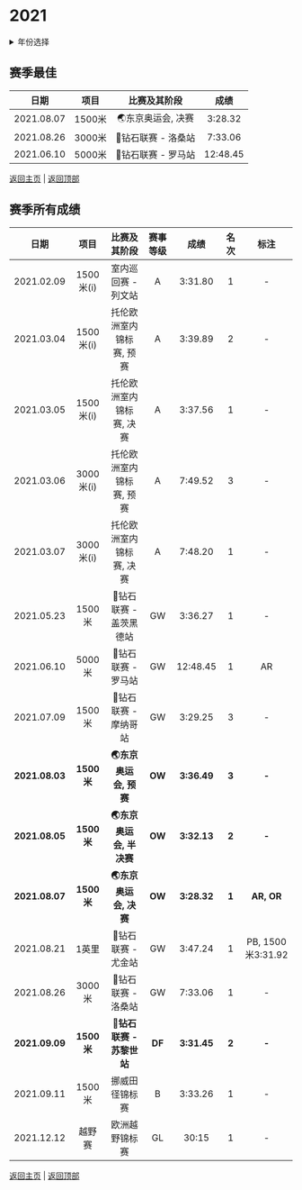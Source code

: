 # 2021

<details>
<summary>年份选择</summary>

- [2024](./2024.md)

- [2023](./2023.md)

- [2022](./2022.md)

- [2021](./2021.md)

- [2020](./2020.md)

- [2019](./2019.md)

- [2018](./2018.md)

- [2019](./2019.md)

- [2018](./2018.md)

- [2017](./2017.md)

- [2016](./2016.md)

- [2015](./2015.md)

- [2014](./2014.md)

</details>

## 赛季最佳

|    日期    |  项目  |    比赛及其阶段    |   成绩   |
| :--------: | :----: | :----------------: | :------: |
| 2021.08.07 | 1500米 | 🌏东京奥运会, 决赛  | 3:28.32  |
| 2021.08.26 | 3000米 | 💎钻石联赛 - 洛桑站 | 7:33.06  |
| 2021.06.10 | 5000米 | 💎钻石联赛 - 罗马站 | 12:48.45 |

[返回主页](../Profile.md) | [返回顶部](#2021)

## 赛季所有成绩

|      日期      |    项目    |       比赛及其阶段       | 赛事等级 |    成绩     | 名次  |       标注        |
| :------------: | :--------: | :----------------------: | :------: | :---------: | :---: | :---------------: |
|   2021.02.09   | 1500米(i)  |   室内巡回赛 - 列文站    |    A     |   3:31.80   |   1   |         -         |
|   2021.03.04   | 1500米(i)  | 托伦欧洲室内锦标赛, 预赛 |    A     |   3:39.89   |   2   |         -         |
|   2021.03.05   | 1500米(i)  | 托伦欧洲室内锦标赛, 决赛 |    A     |   3:37.56   |   1   |         -         |
|   2021.03.06   | 3000米(i)  | 托伦欧洲室内锦标赛, 预赛 |    A     |   7:49.52   |   3   |         -         |
|   2021.03.07   | 3000米(i)  | 托伦欧洲室内锦标赛, 决赛 |    A     |   7:48.20   |   1   |         -         |
|   2021.05.23   |   1500米   |  💎钻石联赛 - 盖茨黑德站  |    GW    |   3:36.27   |   1   |         -         |
|   2021.06.10   |   5000米   |    💎钻石联赛 - 罗马站    |    GW    |  12:48.45   |   1   |        AR         |
|   2021.07.09   |   1500米   |   💎钻石联赛 - 摩纳哥站   |    GW    |   3:29.25   |   3   |         -         |
| **2021.08.03** | **1500米** |  **🌏东京奥运会, 预赛**   |  **OW**  | **3:36.49** | **3** |       **-**       |
| **2021.08.05** | **1500米** | **🌏东京奥运会, 半决赛**  |  **OW**  | **3:32.13** | **2** |       **-**       |
| **2021.08.07** | **1500米** |  **🌏东京奥运会, 决赛**   |  **OW**  | **3:28.32** | **1** |    **AR, OR**     |
|   2021.08.21   |   1英里    |    💎钻石联赛 - 尤金站    |    GW    |   3:47.24   |   1   | PB, 1500米3:31.92 |
|   2021.08.26   |   3000米   |    💎钻石联赛 - 洛桑站    |    GW    |   7:33.06   |   1   |         -         |
| **2021.09.09** | **1500米** | **💎钻石联赛 - 苏黎世站** |  **DF**  | **3:31.45** | **2** |       **-**       |
|   2021.09.11   |   1500米   |      挪威田径锦标赛      |    B     |   3:33.26   |   1   |         -         |
|   2021.12.12   |   越野赛   |      欧洲越野锦标赛      |    GL    |    30:15    |   1   |         -         |

[返回主页](../Profile.md) | [返回顶部](#2021)

